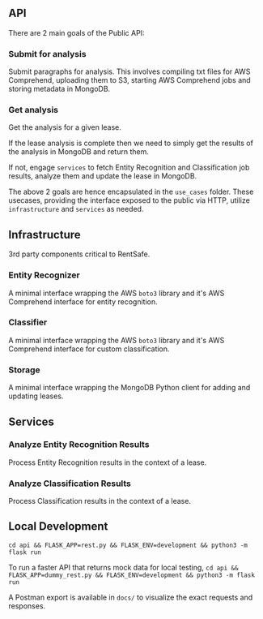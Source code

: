 ## API

There are 2 main goals of the Public API:

### Submit for analysis
Submit paragraphs for analysis. This involves compiling txt files for AWS Comprehend, uploading them to S3, starting AWS Comprehend jobs and storing metadata in MongoDB.

### Get analysis
Get the analysis for a given lease.

If the lease analysis is complete then we need to simply get the results of the analysis in MongoDB and return them.

If not, engage `services` to fetch Entity Recognition and Classification job results, analyze them and update the lease in MongoDB.

The above 2 goals are hence encapsulated in the `use_cases` folder. These usecases, providing the interface exposed to the public via HTTP, utilize `infrastructure` and `services` as needed.

## Infrastructure
3rd party components critical to RentSafe.

### Entity Recognizer
A minimal interface wrapping the AWS `boto3` library and it's AWS Comprehend interface for entity recognition.

### Classifier
A minimal interface wrapping the AWS `boto3` library and it's AWS Comprehend interface for custom classification.

### Storage
A minimal interface wrapping the MongoDB Python client for adding and updating leases.

## Services

### Analyze Entity Recognition Results
Process Entity Recognition results in the context of a lease.

### Analyze Classification Results
Process Classification results in the context of a lease.

## Local Development
`cd api && FLASK_APP=rest.py && FLASK_ENV=development && python3 -m flask run`

To run a faster API that returns mock data for local testing, `cd api && FLASK_APP=dummy_rest.py && FLASK_ENV=development && python3 -m flask run`

A Postman export is available in `docs/` to visualize the exact requests and responses.
